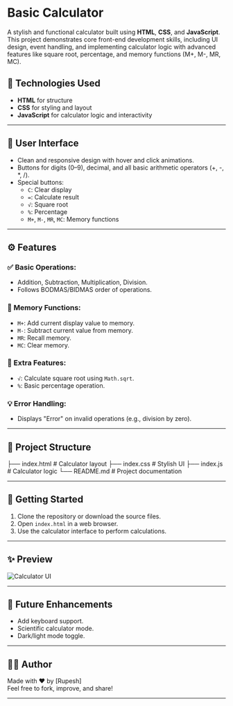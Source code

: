 # Basic Calculator

A stylish and functional calculator built using **HTML**, **CSS**, and **JavaScript**. This project demonstrates core front-end development skills, including UI design, event handling, and implementing calculator logic with advanced features like square root, percentage, and memory functions (M+, M-, MR, MC).

## 🔧 Technologies Used

- **HTML** for structure
- **CSS** for styling and layout
- **JavaScript** for calculator logic and interactivity

---

## 📱 User Interface

- Clean and responsive design with hover and click animations.
- Buttons for digits (0–9), decimal, and all basic arithmetic operators (+, -, *, /).
- Special buttons:
  - `C`: Clear display
  - `=`: Calculate result
  - `√`: Square root
  - `%`: Percentage
  - `M+`, `M-`, `MR`, `MC`: Memory functions

---

## ⚙️ Features

### ✅ Basic Operations:
- Addition, Subtraction, Multiplication, Division.
- Follows BODMAS/BIDMAS order of operations.

### 🧠 Memory Functions:
- `M+`: Add current display value to memory.
- `M-`: Subtract current value from memory.
- `MR`: Recall memory.
- `MC`: Clear memory.

### 🧮 Extra Features:
- `√`: Calculate square root using `Math.sqrt`.
- `%`: Basic percentage operation.

### 💡 Error Handling:
- Displays "Error" on invalid operations (e.g., division by zero).

---

## 📂 Project Structure
├── index.html     # Calculator layout
├── index.css      # Stylish UI
├── index.js       # Calculator logic
└── README.md      # Project documentation

---

## 🚀 Getting Started

1. Clone the repository or download the source files.
2. Open `index.html` in a web browser.
3. Use the calculator interface to perform calculations.

---

## ✨ Preview

![Calculator UI](https://user-images.githubusercontent.com/your-image-preview-url)

---

## 📌 Future Enhancements

- Add keyboard support.
- Scientific calculator mode.
- Dark/light mode toggle.

---

## 👨‍💻 Author

Made with ❤️ by [Rupesh]  
Feel free to fork, improve, and share!

---